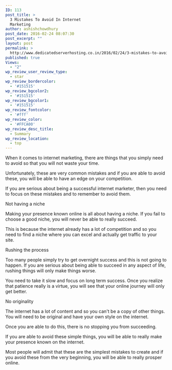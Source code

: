 ```yaml
---
ID: 113
post_title: >
  3 Mistakes To Avoid In Internet
  Marketing
author: ashishchowdhury
post_date: 2016-02-24 08:07:30
post_excerpt: ""
layout: post
permalink: >
  http://www.dedicatedserverhosting.co.in/2016/02/24/3-mistakes-to-avoid-in-internet-marketing/
published: true
Views:
  - "2"
wp_review_user_review_type:
  - star
wp_review_bordercolor:
  - '#151515'
wp_review_bgcolor2:
  - '#151515'
wp_review_bgcolor1:
  - '#151515'
wp_review_fontcolor:
  - '#fff'
wp_review_color:
  - '#FFCA00'
wp_review_desc_title:
  - Summary
wp_review_location:
  - top
---
```

When it comes to internet marketing, there are things that you simply need to avoid so that you will not waste your time.

Unfortunately, these are very common mistakes and if you are able to avoid these, you will be able to have an edge on your competition.

If you are serious about being a successful internet marketer, then you need to focus on these mistakes and to remember to avoid them.

Not having a niche

Making your presence known online is all about having a niche. If you fail to choose a good niche, you will never be able to really succeed.

This is because the internet already has a lot of competition and so you need to find a niche where you can excel and actually get traffic to your site.

Rushing the process

Too many people simply try to get overnight success and this is not going to happen. If you are serious about being able to succeed in any aspect of life, rushing things will only make things worse.

You need to take it slow and focus on long term success. Once you realize that patience really is a virtue, you will see that your online journey will only get better.

No originality

The internet has a lot of content and so you can't be a copy of other things. You will need to be original and have your own style on the internet.

Once you are able to do this, there is no stopping you from succeeding.

If you are able to avoid these simple things, you will be able to really make your presence known on the internet.

Most people will admit that these are the simplest mistakes to create and if you avoid these from the very beginning, you will be able to really prosper online.